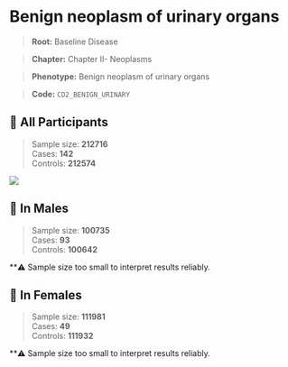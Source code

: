 # Benign neoplasm of urinary organs

> **Root:** Baseline Disease  

> **Chapter:** Chapter II- Neoplasms  

> **Phenotype:** Benign neoplasm of urinary organs  

> **Code:** `CD2_BENIGN_URINARY`

## 🧪 All Participants  
> Sample size: **212716**  
> Cases: **142**  
> Controls: **212574**
<img src="/Disease/Figures/ALL/Incidence/CD2_BENIGN_URINARY.png"/>
<CsvTable src="/Disease_Data/ALL/Incidence/COX_CD2_BENIGN_URINARY.csv" label="🔍 View full results" />

## 👨 In Males  
> Sample size: **100735**  
> Cases: **93**  
> Controls: **100642**

**⚠️ Sample size too small to interpret results reliably.


## 👩 In Females  
> Sample size: **111981**  
> Cases: **49**  
> Controls: **111932**

**⚠️ Sample size too small to interpret results reliably.

